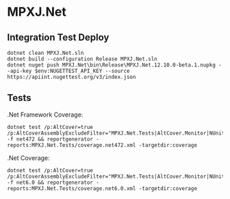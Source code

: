 # MPXJ.Net


## Integration Test Deploy


```
dotnet clean MPXJ.Net.sln
dotnet build --configuration Release MPXJ.Net.sln
dotnet nuget push MPXJ.Net\bin\Release\MPXJ.Net.12.10.0-beta.1.nupkg --api-key $env:NUGETTEST_API_KEY --source https://apiint.nugettest.org/v3/index.json
```



## Tests

.Net Framework Coverage:

```
dotnet test /p:AltCover=true /p:AltCoverAssemblyExcludeFilter="MPXJ.Net.Tests|AltCover.Monitor|NUnit3.TestAdapter" -f net472 && reportgenerator -reports:MPXJ.Net.Tests/coverage.net472.xml -targetdir:coverage
```

.Net Coverage:

```
dotnet test /p:AltCover=true /p:AltCoverAssemblyExcludeFilter="MPXJ.Net.Tests|AltCover.Monitor|NUnit3.TestAdapter|Microsoft|testhost" -f net6.0 && reportgenerator -reports:MPXJ.Net.Tests/coverage.net6.0.xml -targetdir:coverage
```